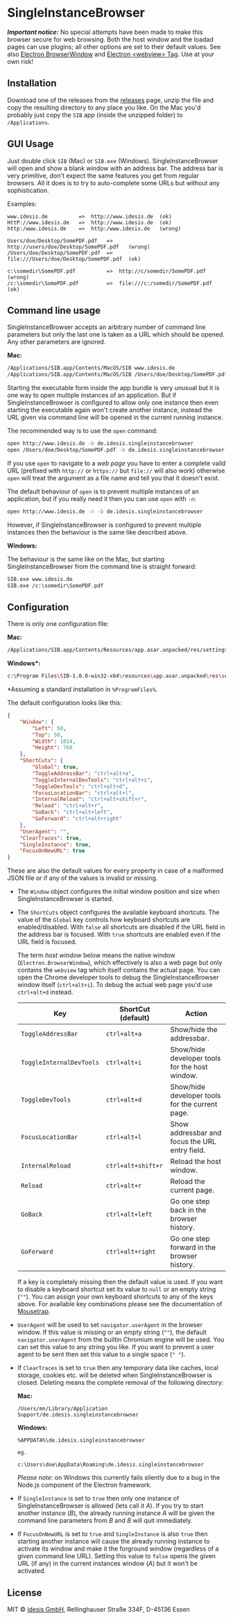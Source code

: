 # SingleInstanceBrowser

***Important notice:*** No special attempts have been made to make this browser secure 
for web browsing. Both the host window and the loadad pages can use plugins; all other
options are set to their default values. See also 
[Electron BrowserWindow](https://electron.atom.io/docs/api/browser-window/)
and
[Electron &lt;webview&gt; Tag](https://electron.atom.io/docs/api/webview-tag/).
Use at your own risk!

## Installation

Download one of the releases from the [releases](../../../../releases) page, unzip the file and 
copy the resulting directory to any place you like. On the Mac you'd probably just 
copy the `SIB` app (inside the unzipped folder) to `/Applications`.

## GUI Usage

Just double click `SIB` (Mac) or `SIB.exe` (Windows). SingleInstanceBrowser will open 
and show a blank window with an address bar. The address bar is very primitive, don't 
expect the same features you get from regular browsers. All it does is to try to 
auto-complete some URLs but without any sophistication.

Examples:

```
www.idesis.de          =>  http://www.idesis.de  (ok)
HttP://www.idesis.de   =>  http://www.idesis.de  (ok)
http:/www.idesis.de    =>  http:/www.idesis.de   (wrong)

Users/doe/Desktop/SomePDF.pdf   =>  http://users/doe/Desktop/SomePDF.pdf   (wrong)
/Users/doe/Desktop/SomePDF.pdf  =>  file:///Users/doe/Desktop/SomePDF.pdf  (ok)

c:\somedir\SomePDF.pdf          =>  http://c/somedir/SomePDF.pdf    (wrong)
/c:\somedir\SomePDF.pdf         =>  file:///c:/somedir/SomePDF.pdf  (ok)
```

## Command line usage

SingleInstanceBrowser accepts an arbitrary number of command line parameters but only 
the last one is taken as a URL which should be opened. Any other parameters are 
ignored.

**Mac:**

```bash
/Applications/SIB.app/Contents/MacOS/SIB www.idesis.de
/Applications/SIB.app/Contents/MacOS/SIB /Users/doe/Desktop/SomePDF.pdf
```

Starting the executable form inside the app bundle is very unusual but it is one 
way to open multiple instances of an application. But if SingleInstanceBrowser is 
configured to allow only one instance then even starting the executable again won't 
create another instance, instead the URL given via command line will be opened in 
the current running instance.

The recommended way is to use the `open` command:

```bash
open http://www.idesis.de -b de.idesis.singleinstancebrowser
open /Users/doe/Desktop/SomePDF.pdf -b de.idesis.singleinstancebrowser
```

If you use `open` to navigate to a *web page* you have to enter a complete vaild URL 
(prefixed with `http://` or `https://` but `file://` will also work) otherwise `open` will 
treat the argument as a file name and tell you that it doesn't exist.

The default behaviour of `open` is to prevent multiple instances of an application, but
if you really need it then you can use `open` with `-n`:

```bash
open http://www.idesis.de -n -b de.idesis.singleinstancebrowser
```

However, if SingleInstanceBrowser is configured to prevent multiple instances then the 
behaviour is the same like described above.

**Windows:**

The behaviour is the same like on the Mac, but starting SingleInstanceBrowser from 
the command line is straight forward:

```bash
SIB.exe www.idesis.de
SIB.exe /c:\somedir\SomePDF.pdf
```

## Configuration

There is only one configuration file:

**Mac:**

```bash
/Applications/SIB.app/Contents/Resources/app.asar.unpacked/res/settings.json
```

**Windows\*:**

```bash
c:\Program Files\SIB-1.0.0-win32-x64\resources\app.asar.unpacked\res\settings.json
```

\*Assuming a standard installation in `%ProgramFiles%`.

The default configuration looks like this:

```json
{
    "Window": {
        "Left": 50,
        "Top": 50,
        "Width": 1024,
        "Height": 768
    },
    "ShortCuts": {
        "Global": true,
        "ToggleAddressBar": "ctrl+alt+a",
        "ToggleInternalDevTools": "ctrl+alt+i",
        "ToggleDevTools": "ctrl+alt+d",
        "FocusLocationBar": "ctrl+alt+l",
        "InternalReload": "ctrl+alt+shift+r",
        "Reload": "ctrl+alt+r",
        "GoBack": "ctrl+alt+left",
        "GoForward": "ctrl+alt+right"
    },
    "UserAgent": "",
    "ClearTraces": true,
    "SingleInstance": true,
    "FocusOnNewURL": true
}
```

These are also the default values for every property in case of a malformed JSON file 
or if any of the values is invalid or missing.

- The `Window` object configures the initial window position and size when 
  SingleInstanceBrowser is started. 

- The `ShortCuts` object configures the available keyboard shortcuts. The value of the `Global` 
  key controls how keyboard shortcuts are enabled/disabled. With `false` all shortcuts are 
  disabled if the URL field in the address bar is focused. With `true` shortcuts are enabled 
  even if the URL field is focused. 

  The term *host window* below means the native window (`Electron.BrowserWindow`), which effectively 
  is also a web page but only contains the `webview` tag which itself contains the actual page. 
  You can open the Chrome developer tools to debug the SingleInstanceBrowser window itself 
  (`ctrl+alt+i`). To debug the actual web page you'd use `ctrl+alt+d` instead. 

  | Key                      | ShortCut (default) | Action                                          |
  | ------------------------ | ------------------ | ----------------------------------------------- |
  | `ToggleAddressBar`       | `ctrl+alt+a`       | Show/hide the addressbar.                       |
  | `ToggleInternalDevTools` | `ctrl+alt+i`       | Show/hide developer tools for the host window.  |
  | `ToggleDevTools`         | `ctrl+alt+d`       | Show/hide developer tools for the current page. |
  | `FocusLocationBar`       | `ctrl+alt+l`       | Show addressbar and focus the URL entry field.  |
  | `InternalReload`         | `ctrl+alt+shift+r` | Reload the host window.                         |
  | `Reload`                 | `ctrl+alt+r`       | Reload the current page.                        |
  | `GoBack`                 | `ctrl+alt+left`    | Go one step back in the browser history.        |
  | `GoForward`              | `ctrl+alt+right`   | Go one step forward in the browser history.     |

  If a key is completely missing then the default value is used. If you want to disable a
  keyboard shortcut set its value to `null` or an empty string (`""`). You can assign your own 
  keyboard shortcuts to any of the keys above. For available key combinations please see the
  documentation of [Mousetrap](https://craig.is/killing/mice).

- `UserAgent` will be used to set `navigator.userAgent` in the browser window. If this 
  value is missing or an empty string (`""`), the default `navigator.userAgent` from the 
  builtin Chromium engine will be used. You can set this value to any string you like. If 
  you want to prevent a user agent to be sent then set this value to a single space (`" "`).

- If `ClearTraces` is set to `true` then any temporary data like caches, local storage, 
  cookies etc. will be deleted when SingleInstanceBrowser is closed. Deleting means
  the complete removal of the following directory:

  **Mac:**

  ```
  /Users/mn/Library/Application Support/de.idesis.singleinstancebrowser
  ```

  **Windows:**

  ```
  %APPDATA%\de.idesis.singleinstancebrowser

  eg.

  c:\Users\doe\AppData\Roaming\de.idesis.singleinstancebrowser
  ```
  *Please note*: on Windows this currently fails silently due to a bug in the Node.js 
  component of the Electron framework.

- If `SingleInstance` is set to `true` then only one instance of SingleInstanceBrowser
  is allowed (lets call it *A*). If you try to start another instance (*B*), the already 
  running instance *A* will be given the command line parameters from *B* and *B* will
  quit immediately.

- If `FocusOnNewURL` is set to `true` and `SingleInstance` is also `true` then starting
  another instance will cause the already running instance to activate its window and
  make it the forground window (regardless of a given command line URL). Setting this
  value to `false` opens the given URL (if any) in the current instances window (*A*) 
  but it won't be activated.


## License

MIT © [idesis GmbH](http://www.idesis.de), Rellinghauser Straße 334F, D-45136 Essen

